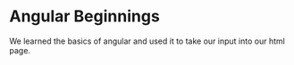 Angular Beginnings
=====================

We learned the basics of angular and used it to take our input into our html page.